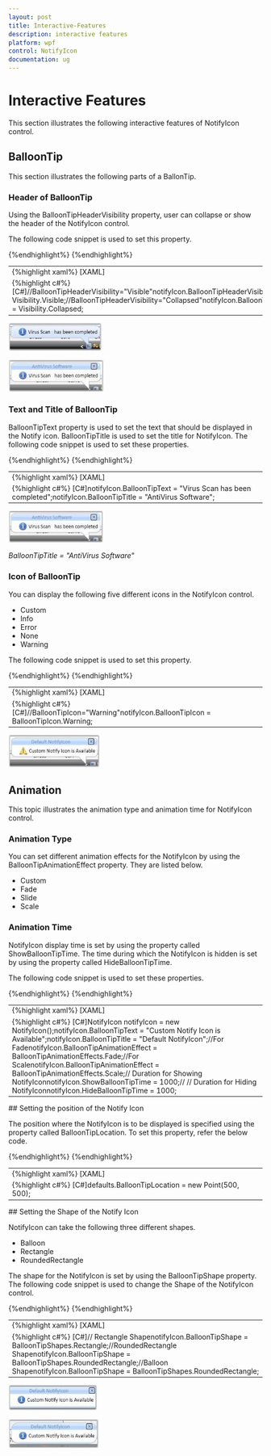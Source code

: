 ```yaml
---
layout: post
title: Interactive-Features
description: interactive features
platform: wpf
control: NotifyIcon
documentation: ug
---
```


# Interactive Features

This section illustrates the following interactive features of NotifyIcon control. 

## BalloonTip

This section illustrates the following parts of a BallonTip.

### Header of BalloonTip

Using the BalloonTipHeaderVisibility property, user can collapse or show the header of the NotifyIcon control.

The following code snippet is used to set this property.

<table>
<tr>
<td>
{%highlight xaml%}
[XAML]<!--BalloonTipHeaderVisibility="Visible" --><syncfusion:NotifyIcon Name="notifyIcon" BalloonTipText="Custom Notify Icon is Available"  BalloonTipTitle="Default NotifyIcon" BalloonTipHeaderVisibility="Visible" ShowBalloonTipTime="1000" HideBalloonTipTime="1000"/><!--BalloonTipHeaderVisibility="Collapsed" --><syncfusion:NotifyIcon Name="notifyIcon" BalloonTipText="Custom Notify Icon is Available"  BalloonTipTitle="Default NotifyIcon" BalloonTipHeaderVisibility="Collapsed" ShowBalloonTipTime="1000" HideBalloonTipTime="1000"/></td></tr>
{%endhighlight%}
<tr>
<td>
{%highlight c#%}
[C#]//BalloonTipHeaderVisibility="Visible"notifyIcon.BalloonTipHeaderVisibility = Visibility.Visible;//BalloonTipHeaderVisibility="Collapsed"notifyIcon.BalloonTipHeaderVisibility = Visibility.Collapsed;</td></tr>
{%endhighlight%}
</table>


![](Interactive-Features_images/Interactive-Features_img1.jpeg)



![](Interactive-Features_images/Interactive-Features_img2.jpeg)



### Text and Title of BalloonTip

BalloonTipText property is used to set the text that should be displayed in the Notify icon. BalloonTipTitle is used to set the title for NotifyIcon. The following code snippet is used to set these properties.

<table>
<tr>
<td>
{%highlight xaml%}
[XAML]<syncfusion:NotifyIcon Name="notifyIcon" BalloonTipText="Virus Scan has been completed" BalloonTipTitle="AntiVirus Software" ShowBalloonTipTime="1000" HideBalloonTipTime="1000"/></td></tr>
{%endhighlight%}
<tr>
<td>
{%highlight c#%}
[C#]notifyIcon.BalloonTipText = "Virus Scan has been completed";notifyIcon.BalloonTipTitle = "AntiVirus Software"; </td></tr>
{%endhighlight%}
</table>


![](Interactive-Features_images/Interactive-Features_img3.jpeg)



_BalloonTipTitle = "AntiVirus Software"_

### Icon of BalloonTip

You can display the following five different icons in the NotifyIcon control. 

* Custom
* Info
* Error
* None
* Warning

The following code snippet is used to set this property.

<table>
<tr>
<td>
{%highlight xaml%}
[XAML]<!-- BalloonTipIcon="Warning" --><syncfusion:NotifyIcon Name="notifyIcon" BalloonTipText="Custom Notify Icon is Available"  BalloonTipTitle="Default NotifyIcon" BalloonTipIcon="Warning" ShowBalloonTipTime="1000" HideBalloonTipTime="1000"/></td></tr>
{%endhighlight%}
<tr>
<td>
{%highlight c#%}
[C#]//BalloonTipIcon="Warning"notifyIcon.BalloonTipIcon = BalloonTipIcon.Warning;</td></tr>
{%endhighlight%}
</table>


![](Interactive-Features_images/Interactive-Features_img4.jpeg)



## Animation

This topic illustrates the animation type and animation time for NotifyIcon control.

### Animation Type

You can set different animation effects for the NotifyIcon by using the BalloonTipAnimationEffect property. They are listed below.

* Custom
* Fade
* Slide
* Scale

### Animation Time

NotifyIcon display time is set by using the property called ShowBalloonTipTime. The time during which the NotifyIcon is hidden is set by using the property called HideBalloonTipTime.

The following code snippet is used to set these properties.

<table>
<tr>
<td>
{%highlight xaml%}
[XAML]<!-- For Fade --><syncfusion:NotifyIcon Name="notifyIcon" BalloonTipText="Custom Notify Icon is Available"  BalloonTipTitle="Default NotifyIcon" BalloonTipAnimationEffect="Fade"  ShowBalloonTipTime="1000" HideBalloonTipTime="1000"/><!-- For Scale --><syncfusion:NotifyIcon Name="notifyIcon" BalloonTipText="Custom Notify Icon is Available"  BalloonTipTitle="Default NotifyIcon" BalloonTipAnimationEffect="Scale"  ShowBalloonTipTime="1000" HideBalloonTipTime="1000"/></td></tr>
{%endhighlight%}
<tr>
<td>
{%highlight c#%}
[C#]NotifyIcon notifyIcon = new NotifyIcon();notifyIcon.BalloonTipText = "Custom Notify Icon is Available";notifyIcon.BalloonTipTitle = "Default NotifyIcon";//For FadenotifyIcon.BalloonTipAnimationEffect = BalloonTipAnimationEffects.Fade;//For ScalenotifyIcon.BalloonTipAnimationEffect = BalloonTipAnimationEffects.Scale;// Duration for Showing NotifyIconnotifyIcon.ShowBalloonTipTime = 1000;// // Duration for Hiding NotifyIconnotifyIcon.HideBalloonTipTime = 1000;</td></tr>
{%endhighlight%}
</table>
## Setting the position of the Notify Icon

The position where the NotifyIcon is to be displayed is specified using the property called BalloonTipLocation. To set this property, refer the below code.

<table>
<tr>
<td>
{%highlight xaml%}
[XAML]<syncfusion:NotifyIcon Name="notifyIcon" BalloonTipLocation="500,500" BalloonTipText="Custom Notify Icon is Available"BalloonTipTitle="Default NotifyIcon" ShowBalloonTipTime="1000" HideBalloonTipTime="1000"/></td></tr>
{%endhighlight%}
<tr>
<td>
{%highlight c#%}
[C#]defaults.BalloonTipLocation = new Point(500, 500);</td></tr>
{%endhighlight%}
</table>
## Setting the Shape of the Notify Icon

NotifyIcon can take the following three different shapes.

* Balloon
* Rectangle
* RoundedRectangle

The shape for the NotifyIcon is set by using the BalloonTipShape property. The following code snippet is used to change the Shape of the NotifyIcon control.

<table>
<tr>
<td>
{%highlight xaml%}
[XAML]<!-- Rectangle Shape --><syncfusion:NotifyIcon Name="notifyIcon" BalloonTipText="Custom Notify Icon is Available"  BalloonTipTitle="Default NotifyIcon" BalloonTipShape="Rectangle" ShowBalloonTipTime="1000" HideBalloonTipTime="1000"/><!-- RoundedRectangle Shape --><syncfusion:NotifyIcon Name="notifyIcon" BalloonTipText="Custom Notify Icon is Available"  BalloonTipTitle="Default NotifyIcon" BalloonTipShape="RoundedRectangle" ShowBalloonTipTime="1000" HideBalloonTipTime="1000"/><!-- Balloon Shape --><syncfusion:NotifyIcon Name="notifyIcon" BalloonTipText="Custom Notify Icon is Available"  BalloonTipTitle="Default NotifyIcon" BalloonTipShape="Balloon" ShowBalloonTipTime="1000" HideBalloonTipTime="1000"/></td></tr>
{%endhighlight%}
<tr>
<td>
{%highlight c#%}
[C#]// Rectangle ShapenotifyIcon.BalloonTipShape = BalloonTipShapes.Rectangle;//RoundedRectangle ShapenotifyIcon.BalloonTipShape = BalloonTipShapes.RoundedRectangle;//Balloon ShapenotifyIcon.BalloonTipShape = BalloonTipShapes.RoundedRectangle;</td></tr>
{%endhighlight%}
</table>


![](Interactive-Features_images/Interactive-Features_img5.jpeg)


![](Interactive-Features_images/Interactive-Features_img6.jpeg)



